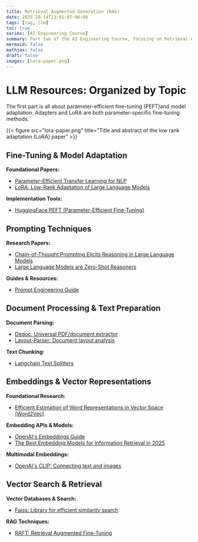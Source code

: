 ```yaml
---
title: Retrieval Augmented Generation (RAG)
date: 2025-10-14T13:01:07-06:00
tags: [rag, llm]
toc: true
series: [AI Engineering Course]
summary: Part two of the AI Engineering Course, focusing on Retrieval Augmented Generation (RAG) and its applications.
mermaid: false
mathjax: false
draft: false
images: [lora-paper.png]
---
```


# LLM Resources: Organized by Topic

The first part is all about parameter-efficient fine-tuning (PEFT)and model adaptation.
Adapters and LoRA are both parameter-specific fine-tuning methods.

{{< figure src="lora-paper.png" title="Title and abstract of the low rank adaptation (LoRA) paper" >}}

## Fine-Tuning & Model Adaptation

**Foundational Papers:**
- [Parameter-Efficient Transfer Learning for NLP](https://arxiv.org/abs/1902.00751)
- [LoRA: Low-Rank Adaptation of Large Language Models](https://arxiv.org/abs/2106.09685)

**Implementation Tools:**
- [HuggingFace PEFT (Parameter-Efficient Fine-Tuning)](https://github.com/huggingface/peft)

## Prompting Techniques

**Research Papers:**
- [Chain-of-Thought Prompting Elicits Reasoning in Large Language Models](https://arxiv.org/abs/2201.11903)
- [Large Language Models are Zero-Shot Reasoners](https://arxiv.org/abs/2205.11916)

**Guides & Resources:**
- [Prompt Engineering Guide](https://www.promptingguide.ai/)

## Document Processing & Text Preparation

**Document Parsing:**
- [Dedoc: Universal PDF/document extractor](https://github.com/ispras/dedoc)
- [Layout-Parser: Document layout analysis](https://github.com/Layout-Parser/layout-parser)

**Text Chunking:**
- [Langchain Text Splitters](https://python.langchain.com/docs/concepts/text_splitters/)

## Embeddings & Vector Representations

**Foundational Research:**
- [Efficient Estimation of Word Representations in Vector Space (Word2Vec)](https://arxiv.org/abs/1301.3781)

**Embedding APIs & Models:**
- [OpenAI's Embeddings Guide](https://platform.openai.com/docs/guides/embeddings)
- [The Best Embedding Models for Information Retrieval in 2025](https://www.datastax.com/blog/best-embedding-models-information-retrieval-2025)

**Multimodal Embeddings:**
- [OpenAI's CLIP: Connecting text and images](https://openai.com/index/clip/)

## Vector Search & Retrieval

**Vector Databases & Search:**
- [Faiss: Library for efficient similarity search](https://github.com/facebookresearch/faiss)

**RAG Techniques:**
- [RAFT: Retrieval Augmented Fine-Tuning](https://arxiv.org/abs/2403.10131)
